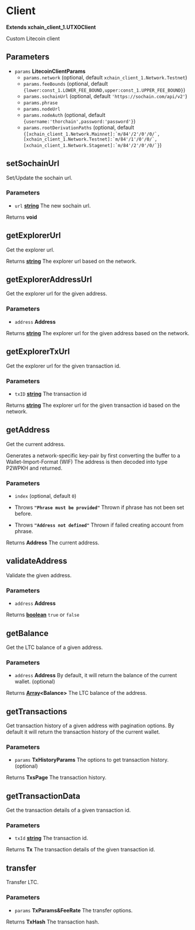 # Client

**Extends xchain_client_1.UTXOClient**

Custom Litecoin client

## Parameters

-   `params` **LitecoinClientParams** 
    -   `params.network`   (optional, default `xchain_client_1.Network.Testnet`)
    -   `params.feeBounds`   (optional, default `{lower:const_1.LOWER_FEE_BOUND,upper:const_1.UPPER_FEE_BOUND}`)
    -   `params.sochainUrl`   (optional, default `'https://sochain.com/api/v2'`)
    -   `params.phrase`  
    -   `params.nodeUrl`  
    -   `params.nodeAuth`   (optional, default `{username:'thorchain',password:'password'}`)
    -   `params.rootDerivationPaths`   (optional, default ``{[xchain_client_1.Network.Mainnet]:`m/84'/2'/0'/0/`,[xchain_client_1.Network.Testnet]:`m/84'/1'/0'/0/`,[xchain_client_1.Network.Stagenet]:`m/84'/2'/0'/0/`}``)

## setSochainUrl

Set/Update the sochain url.

### Parameters

-   `url` **[string][1]** The new sochain url.

Returns **void** 

## getExplorerUrl

Get the explorer url.

Returns **[string][1]** The explorer url based on the network.

## getExplorerAddressUrl

Get the explorer url for the given address.

### Parameters

-   `address` **Address** 

Returns **[string][1]** The explorer url for the given address based on the network.

## getExplorerTxUrl

Get the explorer url for the given transaction id.

### Parameters

-   `txID` **[string][1]** The transaction id

Returns **[string][1]** The explorer url for the given transaction id based on the network.

## getAddress

Get the current address.

Generates a network-specific key-pair by first converting the buffer to a Wallet-Import-Format (WIF)
The address is then decoded into type P2WPKH and returned.

### Parameters

-   `index`   (optional, default `0`)


-   Throws **`"Phrase must be provided"`** Thrown if phrase has not been set before.
-   Throws **`"Address not defined"`** Thrown if failed creating account from phrase.

Returns **Address** The current address.

## validateAddress

Validate the given address.

### Parameters

-   `address` **Address** 

Returns **[boolean][2]** `true` or `false`

## getBalance

Get the LTC balance of a given address.

### Parameters

-   `address` **Address** By default, it will return the balance of the current wallet. (optional)

Returns **[Array][3]&lt;Balance>** The LTC balance of the address.

## getTransactions

Get transaction history of a given address with pagination options.
By default it will return the transaction history of the current wallet.

### Parameters

-   `params` **TxHistoryParams** The options to get transaction history. (optional)

Returns **TxsPage** The transaction history.

## getTransactionData

Get the transaction details of a given transaction id.

### Parameters

-   `txId` **[string][1]** The transaction id.

Returns **Tx** The transaction details of the given transaction id.

## transfer

Transfer LTC.

### Parameters

-   `params` **TxParams&FeeRate** The transfer options.

Returns **TxHash** The transaction hash.

[1]: https://developer.mozilla.org/docs/Web/JavaScript/Reference/Global_Objects/String

[2]: https://developer.mozilla.org/docs/Web/JavaScript/Reference/Global_Objects/Boolean

[3]: https://developer.mozilla.org/docs/Web/JavaScript/Reference/Global_Objects/Array
